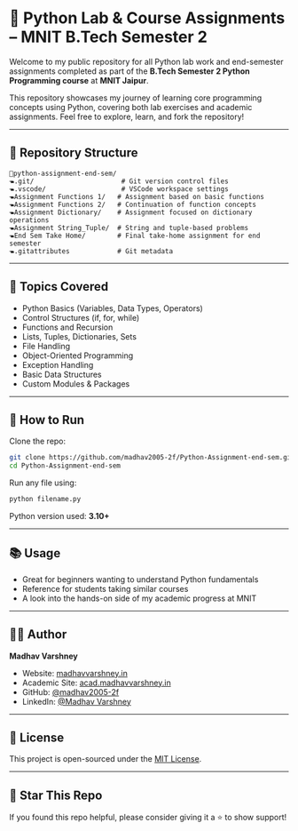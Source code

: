 # 🐍 Python Lab & Course Assignments – MNIT B.Tech Semester 2

Welcome to my public repository for all Python lab work and end-semester assignments completed as part of the **B.Tech Semester 2 Python Programming course** at **MNIT Jaipur**.

This repository showcases my journey of learning core programming concepts using Python, covering both lab exercises and academic assignments. Feel free to explore, learn, and fork the repository!

---

## 📁 Repository Structure

```
📆python-assignment-end-sem/
🖜️.git/                      # Git version control files
🖜️.vscode/                   # VSCode workspace settings
🖜️Assignment Functions 1/   # Assignment based on basic functions
🖜️Assignment Functions 2/   # Continuation of function concepts
🖜️Assignment Dictionary/    # Assignment focused on dictionary operations
🖜️Assignment String_Tuple/  # String and tuple-based problems
🖜️End Sem Take Home/        # Final take-home assignment for end semester
🖜️.gitattributes            # Git metadata
```

---

## 🧠 Topics Covered

- Python Basics (Variables, Data Types, Operators)
- Control Structures (if, for, while)
- Functions and Recursion
- Lists, Tuples, Dictionaries, Sets
- File Handling
- Object-Oriented Programming
- Exception Handling
- Basic Data Structures
- Custom Modules & Packages

---

## 🚀 How to Run

Clone the repo:
```bash
git clone https://github.com/madhav2005-2f/Python-Assignment-end-sem.git
cd Python-Assignment-end-sem
```

Run any file using:
```bash
python filename.py
```

Python version used: **3.10+**

---

## 📚 Usage

- Great for beginners wanting to understand Python fundamentals
- Reference for students taking similar courses
- A look into the hands-on side of my academic progress at MNIT

---

## 🧑‍💻 Author

**Madhav Varshney**  
- Website: [madhavvarshney.in](https://www.madhavvarshney.in)  
- Academic Site: [acad.madhavvarshney.in](https://acad.madhavvarshney.in)  
- GitHub: [@madhav2005-2f](https://github.com/madhav2005-2f)  
- LinkedIn: [@Madhav Varshney](https://www.linkedin.com/in/madhav-varshney-6b9885326/)

---

## 📄 License

This project is open-sourced under the [MIT License](LICENSE).

---

## 🌟 Star This Repo

If you found this repo helpful, please consider giving it a ⭐ to show support!

